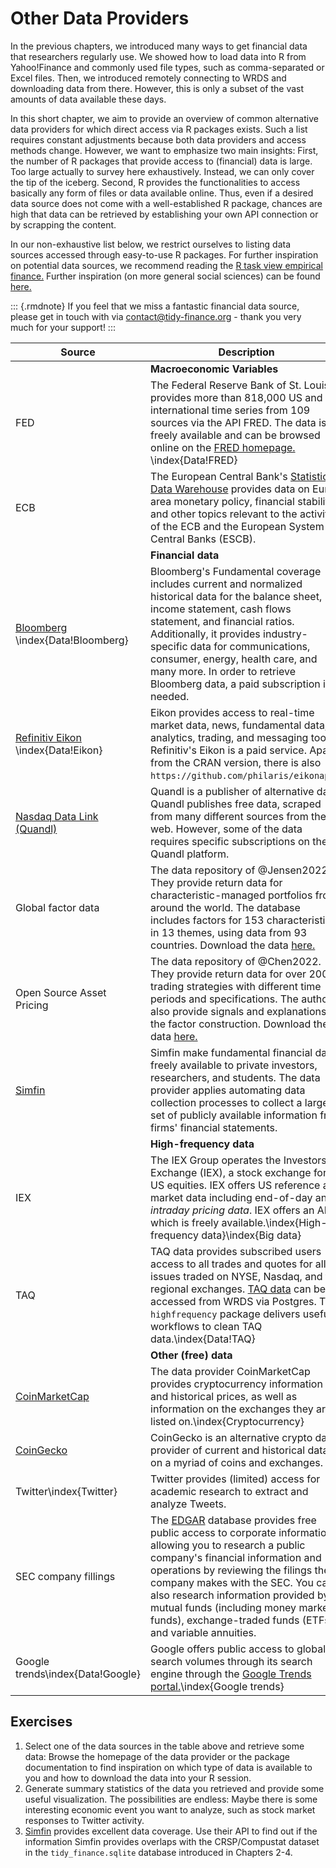 # Other Data Providers

In the previous chapters, we introduced many ways to get financial data that researchers regularly use. We showed how to load data into R from Yahoo!Finance and commonly used file types, such as comma-separated or Excel files. Then, we introduced remotely connecting to WRDS and downloading data from there. However, this is only a subset of the vast amounts of data available these days.

In this short chapter, we aim to provide an overview of common alternative data providers for which direct access via R packages exists. Such a list requires constant adjustments because both data providers and access methods change. However, we want to emphasize two main insights: First, the number of R packages that provide access to (financial) data is large. Too large actually to survey here exhaustively. Instead, we can only cover the tip of the iceberg. Second, R provides the functionalities to access basically any form of files or data available online. Thus, even if a desired data source does not come with a well-established R package, chances are high that data can be retrieved by establishing your own API connection or by scrapping the content.

In our non-exhaustive list below, we restrict ourselves to listing data sources accessed through easy-to-use R packages. For further inspiration on potential data sources, we recommend reading the [R task view empirical finance.](https://cran.r-project.org/web/views/Finance.html) Further inspiration (on more general social sciences) can be found [here.](https://cengel.github.io/gearup2016/SULdataAccess.html)

::: {.rmdnote}
If you feel that we miss a fantastic financial data source, please get in touch with via [contact@tidy-finance.org](mailto:contact@tidy-finance.org) - thank you very much for your support!
:::

| Source | Description  | R packages                                       |
|--------|---------------------------------------|-----------------|
|          | **Macroeconomic Variables**         |                         |
| FED                                                                       | The Federal Reserve Bank of St. Louis provides more than 818,000 US and international time series from 109 sources via the API FRED. The data is freely available and can be browsed online on the [FRED homepage.](https://fred.stlouisfed.org/)  \index{Data!FRED}                                                                                                                                                    | `fredr` [@fredr] and `alfred` [@alfred]                |
| ECB                                                                       | The European Central Bank's [Statistical Data Warehouse](https://sdw.ecb.europa.eu/) provides data on Euro area monetary policy, financial stability, and other topics relevant to the activities of the ECB and the European System of Central Banks (ESCB).                                                                                                                                          | `ecb` [@ecb]\index{Data!ECB}                                           |
|                                                                           | **Financial data**                                                                                                                                                                                                                                                                                                                                                                                     |                                                        |
| [Bloomberg](https://www.bloomberg.com/) \index{Data!Bloomberg}                                  | Bloomberg's Fundamental coverage includes current and normalized historical data for the balance sheet, income statement, cash flows statement, and financial ratios. Additionally, it provides industry-specific data for communications, consumer, energy, health care, and many more. In order to retrieve Bloomberg data, a paid subscription is needed.                                           | `Rblpapi` [@Rblpapi]                                   |
| [Refinitiv Eikon](https://www.refinitiv.com/en/financial-data) \index{Data!Eikon} | Eikon provides access to real-time market data, news, fundamental data, analytics, trading, and messaging tools. Refinitiv's Eikon is a paid service. Apart from the CRAN version, there is also `https://github.com/philaris/eikonapir`.                                                       | `DatastreamDSWS2R` [@DatastreamDSWS2R] and `eikonapir` |
| [Nasdaq Data Link (Quandl)](data.nasdaq.com/publishers/qdl)               | Quandl is a publisher of alternative data. Quandl publishes free data, scraped from many different sources from the web. However, some of the data requires specific subscriptions on the Quandl platform.                                                                                                                                                                                             | `Quandl` [@Quandl]                                     |
| Global factor data                                                        | The data repository of @Jensen2022b. They provide return data for characteristic-managed portfolios from around the world. The database includes factors for 153 characteristics in 13 themes, using data from 93 countries. Download the data [here.](https://jkpfactors.com/)                                                                                                                        |                                                        |
| Open Source Asset Pricing                                                 | The data repository of @Chen2022. They provide return data for over 200 trading strategies with different time periods and specifications. The authors also provide signals and explanations of the factor construction. Download the data [here.](https://www.openassetpricing.com/data)                                                                                                              |                                                        |
| [Simfin](https://simfin.com/)                                             | Simfin make fundamental financial data freely available to private investors, researchers, and students. The data provider applies automating data collection processes to collect a large set of publicly available information from firms' financial statements.                                                                                                                                     | `simfinapi` [@simfinapi]                               |
|                                                                           | **High-frequency data**                                                                                                                                                                                                                                                                                                                                                                                |                                                        |
| IEX                                                                       | The IEX Group operates the Investors Exchange (IEX), a stock exchange for US equities. IEX offers US reference and market data including end-of-day and *intraday pricing data*. IEX offers an API which is freely available.\index{High-frequency data}\index{Big data}                                                                                                                                                                         | `Riex` [@Riex]                                         |
| TAQ                                                                       | TAQ data provides subscribed users access to all trades and quotes for all issues traded on NYSE, Nasdaq, and the regional exchanges. [TAQ data](https://www.nyse.com/market-data/historical) can be accessed from WRDS via Postgres. The `highfrequency` package delivers useful workflows to clean TAQ data.\index{Data!TAQ}                                                                                         | `highfrequency` [@highfrequency]                       |
|                                                                           | **Other (free) data**                                                                                                                                                                                                                                                                                                                                                                                  |                                                        |
| [CoinMarketCap](https://coinmarketcap.com/)                                                               | The data provider CoinMarketCap provides cryptocurrency information and historical prices, as well as information on the exchanges they are listed on.\index{Cryptocurrency}                                                                                                                                                                                                                            | `crypto2` [@crypto2]                                   |
| [CoinGecko](https://www.coingecko.com/)                                                              | CoinGecko is an alternative crypto data provider of current and historical data on a myriad of coins and exchanges.                                                                                                                                                                                                                          | `geckor` [@geckor]                                   |
| Twitter\index{Twitter}                                                                   | Twitter provides (limited) access for academic research to extract and analyze Tweets.                                                                                                                                                                                                                                                                                                                 | `rtweet` [@rtweet]                                     |
| SEC company fillings                                                      | The [EDGAR](https://www.sec.gov/edgar/about) database provides free public access to corporate information, allowing you to research a public company's financial information and operations by reviewing the filings the company makes with the SEC. You can also research information provided by mutual funds (including money market funds), exchange-traded funds (ETFs), and variable annuities. | `edgarWebR` [@edgarWebR]                               |
| Google trends\index{Data!Google}                                                             | Google offers public access to global search volumes through its search engine through the [Google Trends portal.](https://trends.google.com/trends/?geo=DK)\index{Google trends}                                                                                                                                                                                                                                           | `globaltrends` [@globaltrends] and `gtrends` [@gtrendsR]                         |

## Exercises

1. Select one of the data sources in the table above and retrieve some data: Browse the homepage of the data provider or the package documentation to find inspiration on which type of data is available to you and how to download the data into your R session.
2. Generate summary statistics of the data you retrieved and provide some useful visualization. The possibilities are endless: Maybe there is some interesting economic event you want to analyze, such as stock market responses to Twitter activity.
3. [Simfin](https://simfin.com/) provides excellent data coverage. Use their API to find out if the information Simfin provides overlaps with the CRSP/Compustat dataset in the `tidy_finance.sqlite` database introduced in Chapters 2-4.
